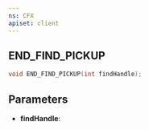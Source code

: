 ```yaml
---
ns: CFX
apiset: client
---
```

## END_FIND_PICKUP

```c
void END_FIND_PICKUP(int findHandle);
```


## Parameters
* **findHandle**: 

